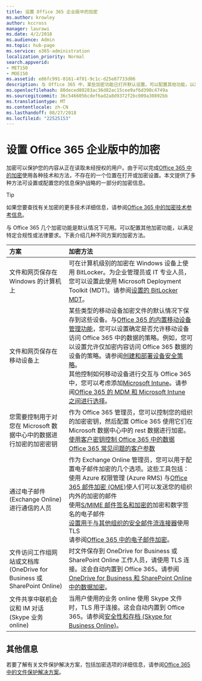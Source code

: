 ```yaml
---
title: 设置 Office 365 企业版中的加密
ms.author: krowley
author: kccross
manager: laurawi
ms.date: 4/2/2018
ms.audience: Admin
ms.topic: hub-page
ms.service: o365-administration
localization_priority: Normal
search.appverid:
- MET150
- MOE150
ms.assetid: e86fc991-0161-4f01-9c1c-d25e87733d06
description: 与 Office 365 中，某些加密功能已打开默认设置。可以配置其他功能，以满足特定合规性或法律要求。
ms.openlocfilehash: 80deced80283ac36d82ac15cee9af6d390c4749a
ms.sourcegitcommit: 36c5466056cdef6ad2a8d9372f2bc009a30892bb
ms.translationtype: MT
ms.contentlocale: zh-CN
ms.lasthandoff: 08/27/2018
ms.locfileid: "22525153"
---
```

# <a name="set-up-encryption-in-office-365-enterprise"></a>设置 Office 365 企业版中的加密

加密可以保护您的内容从正在读取未经授权的用户。由于可以完成[Office 365 中的加密](encryption.md)使用各种技术和方法，不存在的一个位置在打开或加密设置。本文提供了多种方法可设置或配置您的信息保护战略的一部分的加密信息。 
  
> [!TIP]
> 如果您要查找有关加密的更多技术详细信息，请参阅[Office 365 中的加密技术参考信息](technical-reference-details-about-encryption.md)。 
  
与 Office 365 几个加密功能是默认情况下可用。可以配置其他加密功能，以满足特定合规性或法律要求。下表介绍几种不同方案的加密方法。
  
|**方案**|**加密方法**|
|:-----|:-----|
|文件和网页保存在 Windows 的计算机上  <br/> |可在计算机级别的加密在 Windows 设备上使用 BitLocker。为企业管理员或 IT 专业人员，您可以设置此使用 Microsoft Deployment Toolkit (MDT)。请参阅[设置的 BitLocker MDT](https://go.microsoft.com/fwlink/?linkid=849282)。<br/> |
|文件和网页保存在移动设备上  <br/> |某些类型的移动设备加密文件的默认情况下保存到这些设备。与[Office 365 的内置移动设备管理功能](https://support.office.com/article/a1da44e5-7475-4992-be91-9ccec25905b0)，您可以设置确定是否允许移动设备访问 Office 365 中的数据的策略。例如，您可以设置允许仅加密内容访问 Office 365 数据的设备的策略。请参阅[创建和部署设备安全策略](https://support.office.com/article/d310f556-8bfb-497b-9bd7-fe3c36ea2fd6)。<br/> 其他控制如何移动设备进行交互与 Office 365 中，您可以考虑添加[Microsoft Intune](https://aka.ms/qzln04)。请参阅[Office 365 的 MDM 和 Microsoft Intune 之间进行选择](https://support.office.com/article/c93d9ab9-efb2-4349-9b93-30c30562ee22)。<br/> |
|您需要控制用于对您在 Microsoft 数据中心中的数据进行加密的加密密钥  <br/> | 作为 Office 365 管理员，您可以控制您的组织的加密密钥，然后配置 Office 365 使用它们在 Microsoft 数据中心中的 rest 数据进行加密。  <br/> [使用客户密钥控制 Office 365 中的数据](controlling-your-data-using-customer-key.md) <br/> [Office 365 常见问题的客户参数](service-encryption-with-customer-key-faq.md) <br/> |
|通过电子邮件 (Exchange Online) 进行通信的人员  <br/> | 作为 Exchange Online 管理员，您可以用于配置电子邮件加密的几个选项。这些工具包括：<br/>  使用 Azure 权限管理 (Azure RMS) 与[Office 365 邮件加密 (OME)](set-up-new-message-encryption-capabilities.md)使人们可以发送您的组织内外的加密的邮件  <br/>  使用[S/MIME 邮件签名和加密的](https://aka.ms/c6dozg)加密和数字签名的电子邮件  <br/>  [设置用于与其他组织的安全邮件流连接器](https://aka.ms/hs809p)使用 TLS <br/>  请参阅[Office 365 中的电子邮件加密](https://aka.ms/hic3f7)。  <br/> |
|文件访问工作组网站或文档库 (OneDrive for Business 或 SharePoint Online)  <br/> |时文件保存到 OneDrive for Business 或 SharePoint Online 工作人员，请使用 TLS 连接。这会自动内置到 Office 365。请参阅[OneDrive for Business 和 SharePoint Online 中的数据加密](https://go.microsoft.com/fwlink/?linkid=526379)。<br/> |
|文件共享中联机会议和 IM 对话 (Skype 业务 online)  <br/> |当用户使用的业务 online 使用 Skype 文件时，TLS 用于连接。这会自动内置到 Office 365。请参阅[安全性和存档 (Skype for Business Online)](https://aka.ms/nuq4ws)。<br/> |
   
## <a name="additional-information"></a>其他信息

若要了解有关文件保护解决方案，包括加密选项的详细信息，请参阅[Office 365 中的文件保护解决方案](https://www.microsoft.com/en-us/download/details.aspx?id=55523)。
  

